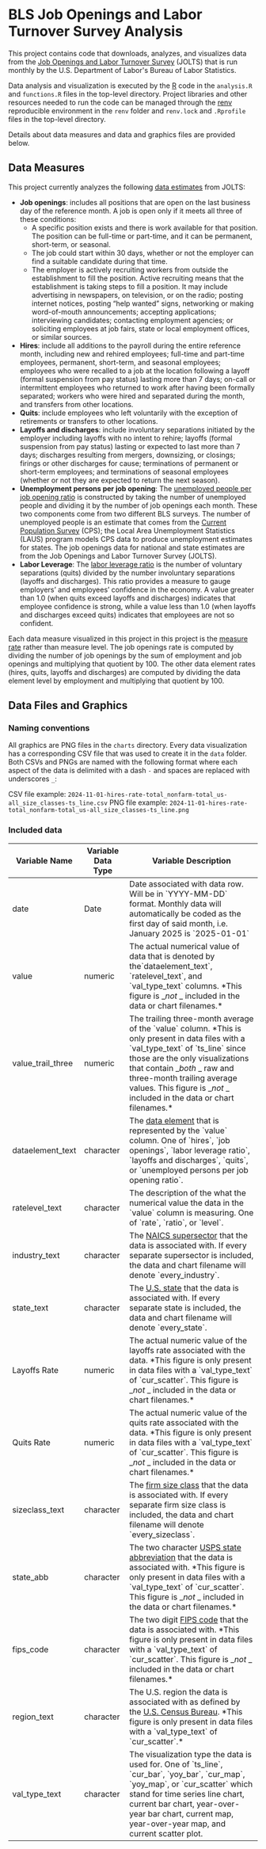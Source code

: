 # BLS Job Openings and Labor Turnover Survey Analysis

This project contains code that downloads, analyzes, and visualizes data
from the [Job Openings and Labor Turnover Survey](https://www.bls.gov/jlt/) (JOLTS) 
that is run monthly by the U.S. Department of Labor's Bureau of Labor Statistics. 

Data analysis and visualization is executed by the [R](https://www.r-project.org/) 
code in the `analysis.R` and `functions.R` files in the top-level directory.
Project libraries and other resources needed to run the code can be managed through 
the [renv](https://rstudio.github.io/renv/) reproducible environment in the `renv`
folder and `renv.lock` and `.Rprofile` files in the top-level directory.

Details about data measures and data and graphics files are provided below.

## Data Measures

This project currently analyzes the following [data estimates](https://www.bls.gov/opub/hom/jlt/concepts.htm) from JOLTS:

* __Job openings__: includes all positions that are open on the last business day of the reference month. A job is open only if it meets all three of these conditions:
  * A specific position exists and there is work available for that position. The position can be full-time or part-time, and it can be permanent, short-term, or seasonal.
  * The job could start within 30 days, whether or not the employer can find a suitable candidate during that time.
  * The employer is actively recruiting workers from outside the establishment to fill the position. Active recruiting means that the establishment is taking steps to fill a position. It may include advertising in news­papers, on television, or on the radio; posting internet notices, posting “help wanted” signs, networking or making word-of-mouth announcements; accepting applications; interviewing candidates; contacting employment agencies; or soliciting employees at job fairs, state or local employment offices, or similar sources.
* __Hires__: include all additions to the payroll during the entire reference month, including new and rehired employees; full-time and part-time employees, permanent, short-term, and seasonal employees; employees who were recalled to a job at the location following a layoff (formal suspension from pay status) lasting more than 7 days; on-call or intermittent employees who returned to work after having been formally separated; workers who were hired and separated during the month, and transfers from other locations.
* __Quits__: include employees who left voluntarily with the exception of retirements or transfers to other locations.
* __Layoffs and discharges__: include involuntary separations initiated by the employer including layoffs with no intent to rehire; layoffs (formal suspension from pay status) lasting or expected to last more than 7 days; discharges resulting from mergers, downsizing, or closings; firings or other discharges for cause; terminations of permanent or short-term employees; and terminations of seasonal employees (whether or not they are expected to return the next season).
* __Unemployment persons per job opening__: The [unemployed people per job opening ratio](https://www.bls.gov/opub/btn/volume-11/what-is-the-unemployed-people-per-job-openings-ratio-a-21-year-case-study-into-unemployment-trends.htm) is constructed by taking the number of unemployed people and dividing it by the number of job openings each month. These two components come from two different BLS surveys. The number of unemployed people is an estimate that comes from the [Current Population Survey](https://www.bls.gov/cps/) (CPS); the Local Area Unemployment Statistics (LAUS) program models CPS data to produce unemployment estimates for states. The job openings data for national and state estimates are from the Job Openings and Labor Turnover Survey (JOLTS).
* __Labor Leverage__: The [labor leverage ratio](https://www.bls.gov/opub/btn/volume-7/measuring-employer-and-employee-confidence-in-the-economy.htm) is the number of voluntary separations (quits) divided by the number involuntary separations (layoffs and discharges). This ratio provides a measure to gauge employers’ and employees’ confidence in the economy. A value greater than 1.0 (when quits exceed layoffs and discharges) indicates that employee confidence is strong, while a value less than 1.0 (when layoffs and discharges exceed quits) indicates that employees are not so confident.

Each data measure visualized in this project in this project is the [measure rate](https://www.bls.gov/help/def/jt.htm#rate/level) rather than measure level. The job openings rate is computed by dividing the number of job openings by the sum of employment and job openings and multiplying that quotient by 100. The other data element rates (hires, quits, layoffs and discharges) are computed by dividing the data element level by employment and multiplying that quotient by 100. 

## Data Files and Graphics

### Naming conventions
All graphics are PNG files in the `charts` directory. Every data visualization 
has a corresponding CSV file that was used to create it in the `data` folder.
Both CSVs and PNGs are named with the following format where each aspect of the 
data is delimited with a dash `-` and spaces are replaced with underscores `_`:

CSV file example: `2024-11-01-hires-rate-total_nonfarm-total_us-all_size_classes-ts_line.csv`
PNG file example: `2024-11-01-hires-rate-total_nonfarm-total_us-all_size_classes-ts_line.png`

### Included data

| Variable Name     | Variable Data Type | Variable Description                                                                                                                                                                                                                                                                                                                                                |
| ----------------- | ------------------ | ------------------------------------------------------------------------------------------------------------------------------------------------------------------------------------------------------------------------------------------------------------------------------------------------------------------------------------------------------------------- |
| date              | Date               | Date associated with data row. Will be in \`YYYY-MM-DD\` format. Monthly data will automatically be coded as the first day of said month, i.e. January 2025 is \`2025-01-01\`                                                                                                                                                                                       |
| value             | numeric            | The actual numerical value of data that is denoted by the\`dataelement_text\`, \`ratelevel_text\`, and \`val_type_text\` columns. \*This figure is \__not_ \_ included in the data or chart filenames.\*                                                                                                                                                            |
| value_trail_three | numeric            | The trailing three-month average of the \`value\` column. \*This is only present in data files with a \`val_type_text\` of \`ts_line\` since those are the only visualizations that contain \__both_ \_ raw and three-month trailing average values. This figure is \__not_ \_ included in the data or chart filenames.\*                                           |
| dataelement_text  | character          | The [data element](https://download.bls.gov/pub/time.series/jt/jt.dataelement) that is represented by the \`value\` column. One of \`hires\`, \`job openings\`, \`labor leverage ratio\`, \`layoffs and discharges\`, \`quits\`, or \`unemployed persons per job opening ratio\`.                                                                                   |
| ratelevel_text    | character          | The description of the what the numerical value the data in the \`value\` column is measuring. One of \`rate\`, \`ratio\`, or \`level\`.                                                                                                                                                                                                                            |
| industry_text     | character          | The [NAICS supersector](https://www.bls.gov/sae/additional-resources/naics-supersectors-for-ces-program.htm) that the data is associated with. If every separate supersector is included, the data and chart filename will denote \`every_industry\`.                                                                                                               |
| state_text        | character          | The [U.S. state](https://download.bls.gov/pub/time.series/jt/jt.state) that the data is associated with. If every separate state is included, the data and chart filename will denote \`every_state\`.                                                                                                                                                              |
| Layoffs Rate      | numeric            | The actual numeric value of the layoffs rate associated with the data. \*This figure is only present in data files with a \`val_type_text\` of \`cur_scatter\`. This figure is \__not_ \_ included in the data or chart filenames.\*                                                                                                                                |
| Quits Rate        | numeric            | The actual numeric value of the quits rate associated with the data. \*This figure is only present in data files with a \`val_type_text\` of \`cur_scatter\`. This figure is \__not_ \_ included in the data or chart filenames.\*                                                                                                                                  |
| sizeclass_text    | character          | The [firm size class](https://download.bls.gov/pub/time.series/jt/jt.sizeclass) that the data is associated with. If every separate firm size class is included, the data and chart filename will denote \`every_sizeclass\`.                                                                                                                                       |
| state_abb         | character          | The two character [USPS state abbreviation](https://www.bls.gov/respondents/mwr/electronic-data-interchange/appendix-d-usps-state-abbreviations-and-fips-codes.htm) that the data is associated with. \*This figure is only present in data files with a \`val_type_text\` of \`cur_scatter\`. This figure is \__not_ \_ included in the data or chart filenames.\* |
| fips_code         | character          | The two digit [FIPS code](https://www.bls.gov/respondents/mwr/electronic-data-interchange/appendix-d-usps-state-abbreviations-and-fips-codes.htm) that the data is associated with. \*This figure is only present in data files with a \`val_type_text\` of \`cur_scatter\`. This figure is \__not_ \_ included in the data or chart filenames.\*                   |
| region_text       | character          | The U.S. region the data is associated with as defined by the [U.S. Census Bureau](https://www2.census.gov/geo/pdfs/maps-data/maps/reference/us_regdiv.pdf). \*This figure is only present in data files with a \`val_type_text\` of \`cur_scatter\`.\*                                                                                                             |
| val_type_text     | character          | The visualization type the data is used for. One of \`ts_line\`, \`cur_bar\`, \`yoy_bar\`, \`cur_map\`, \`yoy_map\`, or \`cur_scatter\` which stand for time series line chart, current bar chart, year-over-year bar chart, current map, year-over-year map, and current scatter plot.                                                                             |
